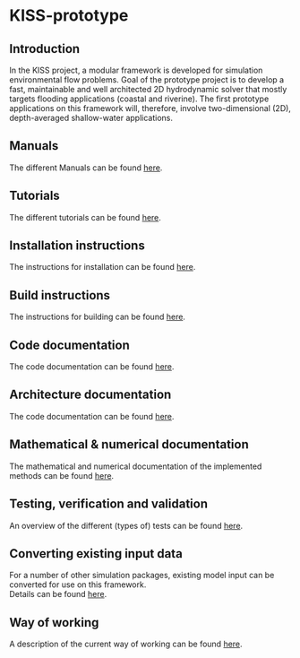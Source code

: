 # KISS-prototype

## Introduction

In the KISS project, a modular framework is developed for simulation environmental flow problems.
Goal of the prototype project is to develop a fast, maintainable and well architected 2D hydrodynamic solver that mostly targets flooding applications (coastal and riverine).
The first prototype applications on this framework will, therefore, involve two-dimensional (2D), depth-averaged shallow-water applications.

## Manuals

The different Manuals can be found [here](docs/manuals.md).

## Tutorials

The different tutorials can be found [here](docs/tutorials.md).

## Installation instructions

The instructions for installation can be found [here](docs/installation.md).

## Build instructions

The instructions for building can be found [here](docs/building.md).

## Code documentation

The code documentation can be found [here](docs/code.md).

## Architecture documentation

The code documentation can be found [here](docs/architecture.md).

## Mathematical & numerical documentation

The mathematical and numerical documentation of the implemented methods can be found [here](docs/numerics.md).

## Testing, verification and validation

An overview of the different (types of) tests can be found [here](docs/tests.md).

## Converting existing input data

For a number of other simulation packages, existing model input can be converted for use on this framework.  
Details can be found [here](docs/input_conversion.md).

## Way of working

A description of the current way of working can be found [here](docs/way_of_working.md).
